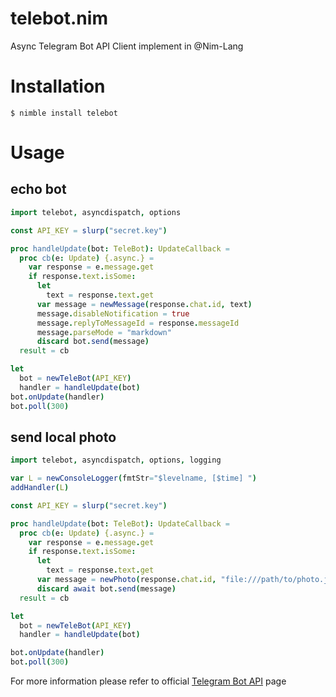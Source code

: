 # telebot.nim
Async Telegram Bot API Client implement in @Nim-Lang

Installation
============
```
$ nimble install telebot
```

Usage
=====

## echo bot
```nim
import telebot, asyncdispatch, options

const API_KEY = slurp("secret.key")

proc handleUpdate(bot: TeleBot): UpdateCallback =
  proc cb(e: Update) {.async.} =
    var response = e.message.get
    if response.text.isSome:
      let
        text = response.text.get
      var message = newMessage(response.chat.id, text)
      message.disableNotification = true
      message.replyToMessageId = response.messageId
      message.parseMode = "markdown"
      discard bot.send(message)
  result = cb

let
  bot = newTeleBot(API_KEY)
  handler = handleUpdate(bot)
bot.onUpdate(handler)
bot.poll(300)

```

## send local photo
```nim
import telebot, asyncdispatch, options, logging

var L = newConsoleLogger(fmtStr="$levelname, [$time] ")
addHandler(L)

const API_KEY = slurp("secret.key")

proc handleUpdate(bot: TeleBot): UpdateCallback =
  proc cb(e: Update) {.async.} =
    var response = e.message.get
    if response.text.isSome:
      let
        text = response.text.get
      var message = newPhoto(response.chat.id, "file:///path/to/photo.jpg")
      discard await bot.send(message)
  result = cb

let
  bot = newTeleBot(API_KEY)
  handler = handleUpdate(bot)

bot.onUpdate(handler)
bot.poll(300)
```
For more information please refer to official [Telegram Bot API](https://core.telegram.org/bots/api) page
